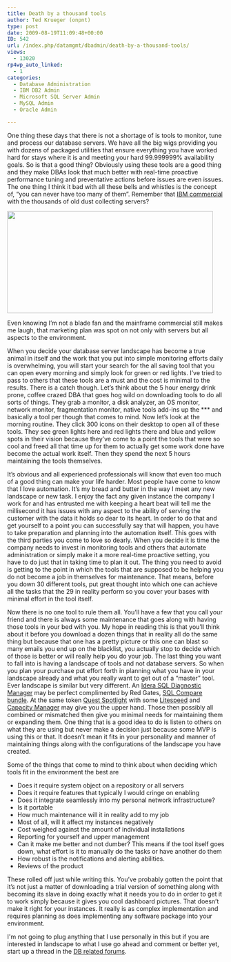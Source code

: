 ```yaml
---
title: Death by a thousand tools
author: Ted Krueger (onpnt)
type: post
date: 2009-08-19T11:09:48+00:00
ID: 542
url: /index.php/datamgmt/dbadmin/death-by-a-thousand-tools/
views:
  - 13020
rp4wp_auto_linked:
  - 1
categories:
  - Database Administration
  - IBM DB2 Admin
  - Microsoft SQL Server Admin
  - MySQL Admin
  - Oracle Admin

---
```

One thing these days that there is not a shortage of is tools to monitor, tune and process our database servers. We have all the big wigs providing you with dozens of packaged utilities that ensure everything you have worked hard for stays where it is and meeting your hard 99.999999% availability goals. So is that a good thing? Obviously using these tools are a good thing and they make DBAs look that much better with real-time proactive performance tuning and preventative actions before issues are even issues. The one thing I think it bad with all these bells and whistles is the concept of, “you can never have too many of them”. Remember that [IBM commercial][1] with the thousands of old dust collecting servers? 

<div class="image_block">
  <img src="/wp-content/uploads/blogs/DataMgmt//ibm_com.gif" alt="" title="" width="477" height="237" />
</div>

Even knowing I’m not a blade fan and the mainframe commercial still makes me laugh, that marketing plan was spot on not only with servers but all aspects to the environment. 

When you decide your database server landscape has become a true animal in itself and the work that you put into simple monitoring efforts daily is overwhelming, you will start your search for the all saving tool that you can open every morning and simply look for green or red lights. I’ve tried to pass to others that these tools are a must and the cost is minimal to the results. There is a catch though. Let’s think about the 5 hour energy drink prone, coffee crazed DBA that goes hog wild on downloading tools to do all sorts of things. They grab a monitor, a disk analyzer, an OS monitor, network monitor, fragmentation monitor, native tools add-ins up the \*** and basically a tool per though that comes to mind. Now let’s look at the morning routine. They click 300 icons on their desktop to open all of these tools. They see green lights here and red lights there and blue and yellow spots in their vision because they’ve come to a point the tools that were so cool and freed all that time up for them to actually get some work done have become the actual work itself. Then they spend the next 5 hours maintaining the tools themselves. 

It’s obvious and all experienced professionals will know that even too much of a good thing can make your life harder. Most people have come to know that I love automation. It’s my bread and butter in the way I meet any new landscape or new task. I enjoy the fact any given instance the company I work for and has entrusted me with keeping a heart beat will tell me the millisecond it has issues with any aspect to the ability of serving the customer with the data it holds so dear to its heart. In order to do that and get yourself to a point you can successfully say that will happen, you have to take preparation and planning into the automation itself. This goes with the third parties you come to love so dearly. When you decide it is time the company needs to invest in monitoring tools and others that automate administration or simply make it a more real-time proactive setting, you have to do just that in taking time to plan it out. The thing you need to avoid is getting to the point in which the tools that are supposed to be helping you do not become a job in themselves for maintenance. That means, before you down 30 different tools, put great thought into which one can achieve all the tasks that the 29 in reality perform so you cover your bases with minimal effort in the tool itself. 

Now there is no one tool to rule them all. You’ll have a few that you call your friend and there is always some maintenance that goes along with having those tools in your bed with you. My hope in reading this is that you’ll think about it before you download a dozen things that in reality all do the same thing but because that one has a pretty picture or this one can blast so many emails you end up on the blacklist, you actually stop to decide which of those is better or will really help you do your job. The last thing you want to fall into is having a landscape of tools and not database servers. So when you plan your purchase put effort forth in planning what you have in your landscape already and what you really want to get out of a “master” tool. Ever landscape is similar but very different. An [Idera SQL Diagnostic Manager][2] may be perfect complimented by Red Gates, [SQL Compare bundle][3]. At the same token [Quest Spotlight][4] with some [Litespeed][5] and [Capacity Manager][6] may give you the upper hand. Those then possibly all combined or mismatched then give you minimal needs for maintaining them or expanding them. One thing that is a good idea to do is listen to others on what they are using but never make a decision just because some MVP is using this or that. It doesn’t mean it fits in your personality and manner of maintaining things along with the configurations of the landscape you have created.

Some of the things that come to mind to think about when deciding which tools fit in the environment the best are

  * Does it require system object on a repository or all servers
  * Does it require features that typically I would cringe on enabling
  * Does it integrate seamlessly into my personal network infrastructure? 
  * Is it portable
  * How much maintenance will it in reality add to my job
  * Most of all, will it affect my instances negatively
  * Cost weighed against the amount of individual installations
  * Reporting for yourself and upper management
  * Can it make me better and not dumber? This means if the tool itself goes down, what effort is it to manually do the tasks or have another do them
  * How robust is the notifications and alerting abilities.
  * Reviews of the product

These rolled off just while writing this. You’ve probably gotten the point that it’s not just a matter of downloading a trial version of something along with becoming its slave in doing exactly what it needs you to do in order to get it to work simply because it gives you cool dashboard pictures. That doesn’t make it right for your instances. It really is as complex implementation and requires planning as does implementing any software package into your environment.

I'm not going to plug anything that I use personally in this but if you are interested in landscape to what I use go ahead and comment or better yet, start up a thread in the [DB related forums][7].

 [1]: http://www.youtube.com/watch?v=F63tYLhiqZ8&feature=related
 [2]: http://www.idera.com/Products/SQL-Server/SQL-diagnostic-manager/
 [3]: http://www.red-gate.com/products/sql_bundles/SQL_Comparison_Bundle.htm
 [4]: http://www.quest.com/spotlight-on-sql-server-enterprise/
 [5]: http://www.quest.com/litespeed-for-sql-server/
 [6]: http://www.quest.com/capacity-manager-for-sql-server/
 [7]: http://forum.ltd.local/viewforum.php?f=22